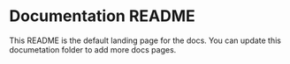 # Documentation README

This README is the default landing page for the docs. You can update this documetation folder to add more docs pages.
